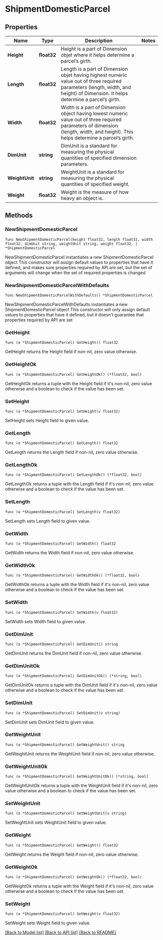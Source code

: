 # ShipmentDomesticParcel

## Properties

Name | Type | Description | Notes
------------ | ------------- | ------------- | -------------
**Height** | **float32** | Height is a part of Dimension objet where it helps determine a parcel’s girth. | 
**Length** | **float32** | Length is a part of Dimension objet having highest numeric value out of three required parameters (length, width, and height) of Dimension. It helps determine a parcel’s girth. | 
**Width** | **float32** | Width is a part of Dimension object having lowest numeric value out of three required parameters of dimension (length, width, and height). This helps determine a parcel’s girth. | 
**DimUnit** | **string** | DimUnit is a standard for measuring the physical quantities of specified dimension parameters. | 
**WeightUnit** | **string** | WeightUnit is a standard for measuring the physical quantities of specified weight. | 
**Weight** | **float32** | Weight is the measure of how heavy an object is. | 

## Methods

### NewShipmentDomesticParcel

`func NewShipmentDomesticParcel(height float32, length float32, width float32, dimUnit string, weightUnit string, weight float32, ) *ShipmentDomesticParcel`

NewShipmentDomesticParcel instantiates a new ShipmentDomesticParcel object
This constructor will assign default values to properties that have it defined,
and makes sure properties required by API are set, but the set of arguments
will change when the set of required properties is changed

### NewShipmentDomesticParcelWithDefaults

`func NewShipmentDomesticParcelWithDefaults() *ShipmentDomesticParcel`

NewShipmentDomesticParcelWithDefaults instantiates a new ShipmentDomesticParcel object
This constructor will only assign default values to properties that have it defined,
but it doesn't guarantee that properties required by API are set

### GetHeight

`func (o *ShipmentDomesticParcel) GetHeight() float32`

GetHeight returns the Height field if non-nil, zero value otherwise.

### GetHeightOk

`func (o *ShipmentDomesticParcel) GetHeightOk() (*float32, bool)`

GetHeightOk returns a tuple with the Height field if it's non-nil, zero value otherwise
and a boolean to check if the value has been set.

### SetHeight

`func (o *ShipmentDomesticParcel) SetHeight(v float32)`

SetHeight sets Height field to given value.


### GetLength

`func (o *ShipmentDomesticParcel) GetLength() float32`

GetLength returns the Length field if non-nil, zero value otherwise.

### GetLengthOk

`func (o *ShipmentDomesticParcel) GetLengthOk() (*float32, bool)`

GetLengthOk returns a tuple with the Length field if it's non-nil, zero value otherwise
and a boolean to check if the value has been set.

### SetLength

`func (o *ShipmentDomesticParcel) SetLength(v float32)`

SetLength sets Length field to given value.


### GetWidth

`func (o *ShipmentDomesticParcel) GetWidth() float32`

GetWidth returns the Width field if non-nil, zero value otherwise.

### GetWidthOk

`func (o *ShipmentDomesticParcel) GetWidthOk() (*float32, bool)`

GetWidthOk returns a tuple with the Width field if it's non-nil, zero value otherwise
and a boolean to check if the value has been set.

### SetWidth

`func (o *ShipmentDomesticParcel) SetWidth(v float32)`

SetWidth sets Width field to given value.


### GetDimUnit

`func (o *ShipmentDomesticParcel) GetDimUnit() string`

GetDimUnit returns the DimUnit field if non-nil, zero value otherwise.

### GetDimUnitOk

`func (o *ShipmentDomesticParcel) GetDimUnitOk() (*string, bool)`

GetDimUnitOk returns a tuple with the DimUnit field if it's non-nil, zero value otherwise
and a boolean to check if the value has been set.

### SetDimUnit

`func (o *ShipmentDomesticParcel) SetDimUnit(v string)`

SetDimUnit sets DimUnit field to given value.


### GetWeightUnit

`func (o *ShipmentDomesticParcel) GetWeightUnit() string`

GetWeightUnit returns the WeightUnit field if non-nil, zero value otherwise.

### GetWeightUnitOk

`func (o *ShipmentDomesticParcel) GetWeightUnitOk() (*string, bool)`

GetWeightUnitOk returns a tuple with the WeightUnit field if it's non-nil, zero value otherwise
and a boolean to check if the value has been set.

### SetWeightUnit

`func (o *ShipmentDomesticParcel) SetWeightUnit(v string)`

SetWeightUnit sets WeightUnit field to given value.


### GetWeight

`func (o *ShipmentDomesticParcel) GetWeight() float32`

GetWeight returns the Weight field if non-nil, zero value otherwise.

### GetWeightOk

`func (o *ShipmentDomesticParcel) GetWeightOk() (*float32, bool)`

GetWeightOk returns a tuple with the Weight field if it's non-nil, zero value otherwise
and a boolean to check if the value has been set.

### SetWeight

`func (o *ShipmentDomesticParcel) SetWeight(v float32)`

SetWeight sets Weight field to given value.



[[Back to Model list]](../README.md#documentation-for-models) [[Back to API list]](../README.md#documentation-for-api-endpoints) [[Back to README]](../README.md)


